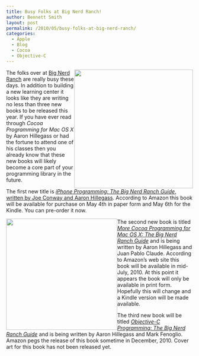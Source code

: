 ```yaml
---
title: Busy Folks at Big Nerd Ranch!
author: Bennett Smith
layout: post
permalink: /2010/05/busy-folks-at-big-nerd-ranch/
categories:
  - Apple
  - Blog
  - Cocoa
  - Objective-C
---
```

<div style="float: right;">
  <a href="http://www.amazon.com/iPhone-Programming-Ranch-Guide-ebook/dp/B003EINO1W/ref=pd_rhf_p_t_1"><img src="http://wp-media.s3.amazonaws.com/wp-content/uploads/2010/05/iphone_programming_bnr.jpg" alt="" title="iphone_programming_bnr" width="320" height="320" class="alignleft size-full wp-image-338" /></a>
</div>

The folks over at [Big Nerd Ranch][1] are really busy these days. In addition to building a new learning center it looks like they are writing no less than three new books to be released this year. If you have ever read through *Cocoa Programming for Mac OS X* by Aaron Hillegass or had the fortune to attend one of his classes then you already know that these new books will likely become a core part of your programming library in the future. 

The first new title is [*iPhone Programming: The Big Nerd Ranch Guide*, written by Joe Conway and Aaron Hillegass][2]. According to Amazon this book will be available for purchase on May 4th in paper form and May 6th for the Kindle. You can pre-order it now.

<div style="float: left;">
  <a href="http://www.amazon.com/More-Cocoa-Programming-Mac-OS/dp/0321706269/ref=pd_rhf_p_t_3"><img src="http://wp-media.s3.amazonaws.com/wp-content/uploads/2010/05/more_cocoa_programming_bnr.jpg" alt="" title="more_cocoa_programming_bnr" width="300" height="300" class="alignleft size-full wp-image-386" /></a>
</div>

The second new book is titled [*More Cocoa Programming for Mac OS X: The Big Nerd Ranch Guide*][3] and is being written by Aaron Hillegass and Juan Pablo Claude. According to Amazon’s web site this book will be available in mid-July, 2010. At this point it appears the book will only be available in print form. Hopefully this will change and a Kindle version will be made available.

The third new book will be titled [*Objective-C Programming: The Big Nerd Ranch Guide*][4] and is being written by Aaron Hillegass and Mark Fenoglio. Amazon pegs the release of this book sometime in December, 2010. Cover art for this book has not been released yet.


 [1]: http://www.bignerdranch.com
 [2]: http://www.bignerdranch.com/book/iphone_programming_the_big_nerd_ranch_guide
 [3]: http://www.amazon.com/More-Cocoa-Programming-Mac-OS/dp/0321706269/ref=pd_rhf_p_t_3
 [4]: http://www.amazon.com/Objective-C-Programming-Ranch-Guide-Guides/dp/0321706285/ref=pd_sim_b_40
